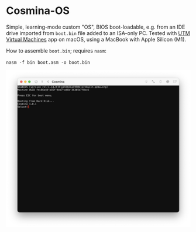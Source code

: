 # Cosmina-OS
Simple, learning-mode custom "OS", BIOS boot-loadable, e.g. from an IDE drive imported from `boot.bin` file added to an ISA-only PC.
Tested with [UTM Virtual Machines](https://apps.apple.com/app/utm-virtual-machines/id1538878817) app on macOS, using a MacBook with Apple Silicon (M1).

How to assemble `boot.bin`; requires `nasm`:

`nasm -f bin boot.asm -o boot.bin`

![Screenshot](https://github.com/SDolha/Cosmina-OS/blob/master/Screenshot.png?raw=true)
